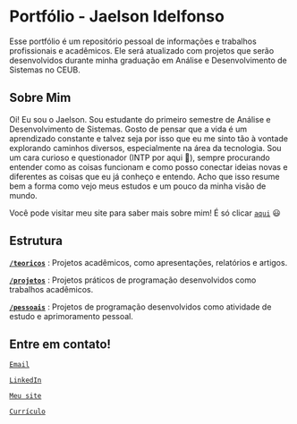 # Portfólio - Jaelson Idelfonso
Esse portfólio é um repositório pessoal de informações e trabalhos profissionais e acadêmicos. Ele será atualizado com projetos que serão desenvolvidos durante minha graduação em Análise e Desenvolvimento de Sistemas no CEUB.

## Sobre Mim
Oi! Eu sou o Jaelson.
Sou estudante do primeiro semestre de Análise e Desenvolvimento de Sistemas. Gosto de pensar que a vida é um aprendizado constante e talvez seja por isso que eu me sinto tão à vontade explorando caminhos diversos, especialmente na área da tecnologia. Sou um cara curioso e questionador (INTP por aqui 👀), sempre procurando entender como as coisas funcionam e como posso conectar ideias novas e diferentes as coisas que eu já conheço e entendo. Acho que isso resume bem a forma como vejo meus estudos e um pouco da minha visão de mundo.

Você pode visitar meu site para saber mais sobre mim! É só clicar [`aqui`](https://jaelsonidelfonso.my.canva.site/) 😃

## Estrutura
[**`/teoricos`**](https://github.com/jaelsoo/portfolioHUB/tree/main/teoricos) : Projetos acadêmicos, como apresentações, relatórios e artigos.

[**`/projetos`**](https://github.com/jaelsoo/portfolioHUB/tree/main/projetos) : Projetos práticos de programação desenvolvidos como trabalhos acadêmicos.

[**`/pessoais`**](https://github.com/jaelsoo/portfolioHUB/tree/main/pessoais) : Projetos de programação desenvolvidos como atividade de estudo e aprimoramento pessoal.

## Entre em contato!

[`Email`](mailto:jaelso.ais@gmail.com)

[`LinkedIn`](https://www.linkedin.com/in/jaelson-idelfonso/)

[`Meu site`](https://jaelsonidelfonso.my.canva.site/)

[`Currículo`](https://github.com/jaelsoo/portfolioHUB/blob/main/Curr%C3%ADculo%20de%20Jaelson%20Idelfonso%20.pdf)
